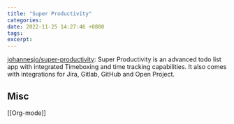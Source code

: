 ```yaml
---
title: "Super Productivity"
categories: 
date: 2022-11-25 14:27:46 +0800
tags: 
excerpt: 
---
```


[johannesjo/super-productivity](https://github.com/johannesjo/super-productivity): Super Productivity is an advanced todo list app with integrated Timeboxing and time tracking capabilities. It also comes with integrations for Jira, Gitlab, GitHub and Open Project.










## Misc

[[Org-mode]]

